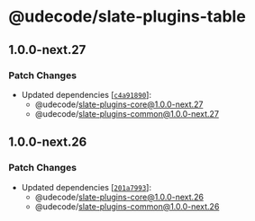 # @udecode/slate-plugins-table

## 1.0.0-next.27

### Patch Changes

- Updated dependencies [[`c4a91890`](https://github.com/udecode/slate-plugins/commit/c4a91890cbf288c17fdddec1222cdecd5155d4bc)]:
  - @udecode/slate-plugins-core@1.0.0-next.27
  - @udecode/slate-plugins-common@1.0.0-next.27

## 1.0.0-next.26

### Patch Changes

- Updated dependencies [[`201a7993`](https://github.com/udecode/slate-plugins/commit/201a799342ff88405e120182d8554e70b726beea)]:
  - @udecode/slate-plugins-core@1.0.0-next.26
  - @udecode/slate-plugins-common@1.0.0-next.26
